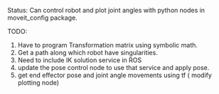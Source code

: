 Status:
Can control robot and plot joint angles with python nodes in moveit_config package.

TODO:
1. Have to program Transformation matrix using symbolic math.
2. Get a path along which robot have singularities.
3. Need to include IK solution service in ROS
4. update the pose control node to use that service and apply pose.
5. get end effector pose and joint angle movements using tf ( modify plotting node)

